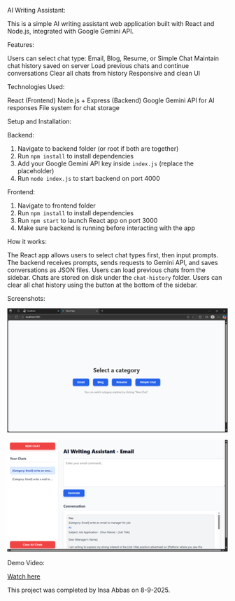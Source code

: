  AI Writing Assistant:

This is a simple AI writing assistant web application built with React and Node.js, integrated with Google Gemini API.

 Features:

 Users can select chat type: Email, Blog, Resume, or Simple Chat
 Maintain chat history saved on server
 Load previous chats and continue conversations
 Clear all chats from history
 Responsive and clean UI

 Technologies Used:

 React (Frontend)
 Node.js + Express (Backend)
 Google Gemini API for AI responses
 File system for chat storage

 Setup and Installation:

 Backend:

1. Navigate to backend folder (or root if both are together)
2. Run `npm install` to install dependencies
3. Add your Google Gemini API key inside `index.js` (replace the placeholder)
4. Run `node index.js` to start backend on port 4000

Frontend:

1. Navigate to frontend folder
2. Run `npm install` to install dependencies
3. Run `npm start` to launch React app on port 3000
4. Make sure backend is running before interacting with the app

How it works:

The React app allows users to select chat types first, then input prompts.
The backend receives prompts, sends requests to Gemini API, and saves conversations as JSON files.
Users can load previous chats from the sidebar.
Chats are stored on disk under the `chat-history` folder.
Users can clear all chat history using the button at the bottom of the sidebar.

Screenshots:

![Homepage](pics-and-video/ai-assistant-pic-01.png)


![Chat](pics-and-video/ai-assistant-pic-02.png)


 Demo Video:

[Watch here](Pics-And-Video\video.mp4)



This project was completed by Insa Abbas on 8-9-2025.

